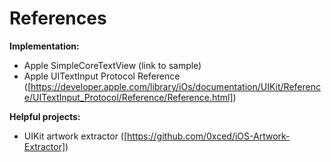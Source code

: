 # References

__Implementation:__

* Apple SimpleCoreTextView (link to sample)
* Apple UITextInput Protocol Reference ([https://developer.apple.com/library/iOs/documentation/UIKit/Reference/UITextInput_Protocol/Reference/Reference.html])

__Helpful projects:__

* UIKit artwork extractor ([https://github.com/0xced/iOS-Artwork-Extractor])